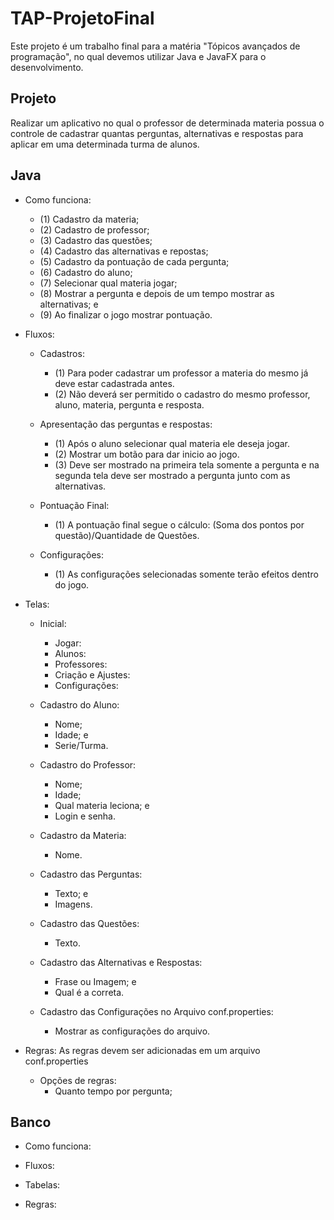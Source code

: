 # TAP-ProjetoFinal

Este projeto é um trabalho final para a matéria "Tópicos avançados de programação", no qual devemos utilizar Java e JavaFX para o desenvolvimento.

## Projeto

Realizar um aplicativo no qual o professor de determinada materia possua o controle de cadastrar quantas perguntas, alternativas e respostas para aplicar em uma determinada turma de alunos.

## Java

* Como funciona:

  - (1) Cadastro da materia;
  - (2) Cadastro de professor;
  - (3) Cadastro das questões;
  - (4) Cadastro das alternativas e repostas;
  - (5) Cadastro da pontuação de cada pergunta;
  - (6) Cadastro do aluno;
  - (7) Selecionar qual materia jogar;
  - (8) Mostrar a pergunta e depois de um tempo mostrar as alternativas; e
  - (9) Ao finalizar o jogo mostrar pontuação.

* Fluxos:

  - Cadastros:
    - (1) Para poder cadastrar um professor a materia do mesmo já deve estar cadastrada antes.
    - (2) Não deverá ser permitido o cadastro do mesmo professor, aluno, materia, pergunta e resposta.
  
  - Apresentação das perguntas e respostas:
    - (1) Após o aluno selecionar qual materia ele deseja jogar. 
    - (2) Mostrar um botão para dar inicio ao jogo.
    - (3) Deve ser mostrado na primeira tela somente a pergunta e na segunda tela deve ser mostrado a pergunta junto com as alternativas.
    
  - Pontuação Final:
    - (1) A pontuação final segue o cálculo: (Soma dos pontos por questão)/Quantidade de Questões.
  
  - Configurações:
    - (1) As configurações selecionadas somente terão efeitos dentro do jogo.

* Telas:

  - Inicial:
    - Jogar:
    - Alunos:
    - Professores:
    - Criação e Ajustes:
    - Configurações:
  
  - Cadastro do Aluno:
    - Nome;
    - Idade; e
    - Serie/Turma.
  
  - Cadastro do Professor:
    - Nome;
    - Idade;
    - Qual materia leciona; e
    - Login e senha.
  
  - Cadastro da Materia:
    - Nome.
  
  - Cadastro das Perguntas:
    - Texto; e
    - Imagens.
  
  - Cadastro das Questões:
    - Texto.
  
  - Cadastro das Alternativas e Respostas:
    - Frase ou Imagem; e
    - Qual é a correta.
  
  - Cadastro das Configurações no Arquivo conf.properties:
    - Mostrar as configurações do arquivo.

* Regras: As regras devem ser adicionadas em um arquivo conf.properties

  - Opções de regras:
    - Quanto tempo por pergunta;

## Banco

* Como funciona:

* Fluxos:

* Tabelas:

* Regras:
